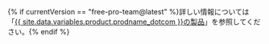 {% if currentVersion == "free-pro-team@latest" %}詳しい情報については「[{{ site.data.variables.product.prodname_dotcom }}の製品](/articles/github-s-products)」を参照してください。{% endif %}
